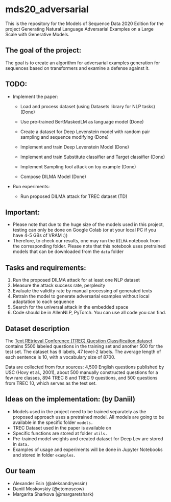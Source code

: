 # mds20_adversarial
This is the repository for the Models of Sequence Data 2020 Edition for the project Generating Natural Language Adversarial Examples on a Large Scale with Generative Models. 

## The goal of the project:
The goal is to create an algorithm for adversarial examples generation for sequences based on transformers and examine a defense against it.

## TODO: 
- Implement the paper:
  - Load and process dataset (using Datasets library for NLP tasks) (Done)
  
  - Use pre-trained BertMaskedLM as language model (Done)
  - Create a dataset for Deep Levenstein model with random pair sampling and sequence modifying (Done)
  - Implement and train Deep Levenstein Model (Done)
  - Implement and train Substitute classifier and Target classifier (Done)
  - Implement Sampling fool attack on toy example (Done)
  - Compose DILMA Model (Done)
  
- Run experiments:
  - Run proposed DILMA attack for TREC dataset (TD)
  
## Important:
- Please note that due to the huge size of the models used in this project, testing can only be done on Google Colab (or at your local PC if you have 4-5 GBs of VRAM :))
- Therefore, to check our results, one may run the `DILMA` notebook from the corresponding folder. Please note that this notebook uses pretrained models that can be downloaded from the `data` folder


## Tasks and requirements:

1) Run the proposed DILMA attack for at least one NLP dataset
2) Measure the attack success rate, perplexity
3) Evaluate the validity rate by manual processing of generated texts
4) Retrain the model to generate adversarial examples without local adaptation to each sequence
5) Search for the universal attack in the embedded space
6) Code should be in AllenNLP, PyTorch. You can use all code you can find.


## Dataset description 

The [Text REtrieval Conference (TREC) Question Classification dataset](https://github.com/huggingface/datasets/blob/master/datasets/trec/trec.py) contains 5500 labeled questions in the training set and another 500 for the test set. The dataset has 6 labels, 47 level-2 labels. The average length of each sentence is 10, with a vocabulary size of 8700.

Data are collected from four sources: 4,500 English questions published by USC (Hovy et al., 2001), about 500 manually constructed questions for a few rare classes, 894 TREC 8 and TREC 9 questions, and 500 questions from TREC 10, which serves as the test set.

## Ideas on the implementation: (by Daniil)
- Models used in the project need to be trained separately as the proposed approach uses a pretrained model. All models are going to be available in the specific folder `models.`
- TREC Dataset used in the paper is available on 
- Specific functions are stored at folder `utils.`
- Pre-trained model weights and created dataset for Deep Lev are stored in ``data. ``
- Examples of usage and experiments will be done in Jupyter Notebooks and stored in folder `examples.`

## Our team 
- Alexander Esin (@aleksandryessin)
- Daniil Moskovskiy (@etomoscow)
- Margarita Sharkova (@margaretshark)
